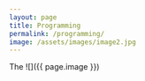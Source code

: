 ```yaml
---
layout: page
title: Programming
permalink: /programming/
image: /assets/images/image2.jpg
---
```

The
![]({{ page.image }})



  
